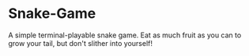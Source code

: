 # Snake-Game
A simple terminal-playable snake game. Eat as much fruit as you can to grow your tail, but don't slither into yourself!
